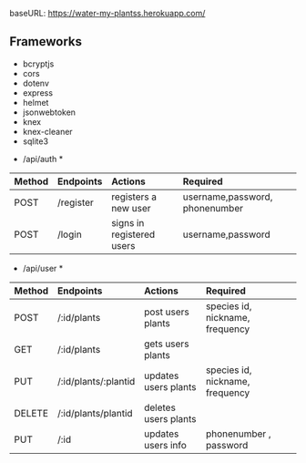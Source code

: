 
baseURL: https://water-my-plantss.herokuapp.com/

## Frameworks

- bcryptjs
- cors
- dotenv
- express
- helmet
- jsonwebtoken
- knex
- knex-cleaner
- sqlite3

* /api/auth \*

| Method | Endpoints | Actions                   | Required                       |
| :----- | :-------- | :------------------------ | :----------------------------- |
| POST   | /register | registers a new user      | username,password, phonenumber |
| POST   | /login    | signs in registered users | username,password              |

- /api/user \*

| Method | Endpoints            | Actions              | Required                        |
| :----- | :------------------- | :------------------- | :------------------------------ |
| POST   | /:id/plants          | post users plants    | species id, nickname, frequency |
| GET    | /:id/plants          | gets users plants    |                                 |
| PUT    | /:id/plants/:plantid | updates users plants | species id, nickname, frequency |
| DELETE | /:id/plants/plantid  | deletes users plants |                                 |
| PUT    | /:id                 | updates users info   | phonenumber , password          |


